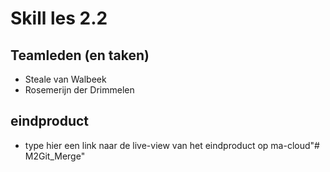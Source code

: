 # Skill les 2.2

## Teamleden (en taken)
- Steale van Walbeek
- Rosemerijn der Drimmelen

## eindproduct
- type hier een link naar de live-view van het eindproduct op ma-cloud"# M2Git_Merge" 
